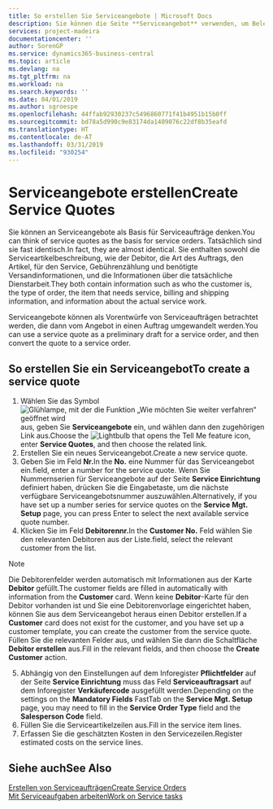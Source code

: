 ```yaml
---
title: So erstellen Sie Serviceangebote | Microsoft Docs
description: Sie können die Seite **Serviceangebot** verwenden, um Belege zu erstellen, in die Sie Informationen über den Service (Reparatur und Wartung) von Serviceartikeln auf Debitorenanfrage eingeben. Serviceangebote können als Vorentwürfe von Serviceaufträgen betrachtet werden, die dann vom Angebot in einen Auftrag umgewandelt werden.
services: project-madeira
documentationcenter: ''
author: SorenGP
ms.service: dynamics365-business-central
ms.topic: article
ms.devlang: na
ms.tgt_pltfrm: na
ms.workload: na
ms.search.keywords: ''
ms.date: 04/01/2019
ms.author: sgroespe
ms.openlocfilehash: 44ffab92930237c5496860771f41b4951b15b0ff
ms.sourcegitcommit: bd78a5d990c9e83174da1409076c22df8b35eafd
ms.translationtype: HT
ms.contentlocale: de-AT
ms.lasthandoff: 03/31/2019
ms.locfileid: "930254"
---
```

# <a name="create-service-quotes"></a><span data-ttu-id="f9c40-104">Serviceangebote erstellen</span><span class="sxs-lookup"><span data-stu-id="f9c40-104">Create Service Quotes</span></span>
<span data-ttu-id="f9c40-105">Sie können an Serviceangebote als Basis für Serviceaufträge denken.</span><span class="sxs-lookup"><span data-stu-id="f9c40-105">You can think of service quotes as the basis for service orders.</span></span> <span data-ttu-id="f9c40-106">Tatsächlich sind sie fast identisch.</span><span class="sxs-lookup"><span data-stu-id="f9c40-106">In fact, they are almost identical.</span></span> <span data-ttu-id="f9c40-107">Sie enthalten sowohl die Serviceartikelbeschreibung, wie der Debitor, die Art des Auftrags, den Artikel, für den Service, Gebührenzählung und benötigte Versandinformationen, und die Informationen über die tatsächliche Dienstarbeit.</span><span class="sxs-lookup"><span data-stu-id="f9c40-107">They both contain information such as who the customer is, the type of order, the item that needs service, billing and shipping information, and information about the actual service work.</span></span>
 
<span data-ttu-id="f9c40-108">Serviceangebote können als Vorentwürfe von Serviceaufträgen betrachtet werden, die dann vom Angebot in einen Auftrag umgewandelt werden.</span><span class="sxs-lookup"><span data-stu-id="f9c40-108">You can use a service quote as a preliminary draft for a service order, and then convert the quote to a service order.</span></span>  
  
## <a name="to-create-a-service-quote"></a><span data-ttu-id="f9c40-109">So erstellen Sie ein Serviceangebot</span><span class="sxs-lookup"><span data-stu-id="f9c40-109">To create a service quote</span></span>  
1. <span data-ttu-id="f9c40-110">Wählen Sie das Symbol ![Glühlampe, mit der die Funktion „Wie möchten Sie weiter verfahren“ geöffnet wird](media/ui-search/search_small.png "Wie möchten Sie weiter verfahren?") aus, geben Sie **Serviceangebote** ein, und wählen dann den zugehörigen Link aus.</span><span class="sxs-lookup"><span data-stu-id="f9c40-110">Choose the ![Lightbulb that opens the Tell Me feature](media/ui-search/search_small.png "Tell me what you want to do") icon, enter **Service Quotes**, and then choose the related link.</span></span>  
2. <span data-ttu-id="f9c40-111">Erstellen Sie ein neues Serviceangebot.</span><span class="sxs-lookup"><span data-stu-id="f9c40-111">Create a new service quote.</span></span>  
3. <span data-ttu-id="f9c40-112">Geben Sie im Feld **Nr.**</span><span class="sxs-lookup"><span data-stu-id="f9c40-112">In the **No.**</span></span> <span data-ttu-id="f9c40-113">eine Nummer für das Serviceangebot ein.</span><span class="sxs-lookup"><span data-stu-id="f9c40-113">field, enter a number for the service quote.</span></span> <span data-ttu-id="f9c40-114">Wenn Sie Nummernserien für Serviceangebote auf der Seite **Service Einrichtung** definiert haben, drücken Sie die Eingabetaste, um die nächste verfügbare Serviceangebotsnummer auszuwählen.</span><span class="sxs-lookup"><span data-stu-id="f9c40-114">Alternatively, if you have set up a number series for service quotes on the **Service Mgt. Setup** page, you can press Enter to select the next available service quote number.</span></span>  
4. <span data-ttu-id="f9c40-115">Klicken Sie im Feld **Debitorennr.**</span><span class="sxs-lookup"><span data-stu-id="f9c40-115">In the **Customer No.**</span></span>  <span data-ttu-id="f9c40-116">Feld wählen Sie den relevanten Debitoren aus der Liste.</span><span class="sxs-lookup"><span data-stu-id="f9c40-116">field, select the relevant customer from the list.</span></span>  

  > [!Note]  
  >  <span data-ttu-id="f9c40-117">Die Debitorenfelder werden automatisch mit Informationen aus der Karte **Debitor** gefüllt.</span><span class="sxs-lookup"><span data-stu-id="f9c40-117">The customer fields are filled in automatically with information from the **Customer** card.</span></span> <span data-ttu-id="f9c40-118">Wenn keine **Debitor**-Karte für den Debitor vorhanden ist und Sie eine Debitorenvorlage eingerichtet haben, können Sie aus dem Serviceangebot heraus einen Debitor erstellen.</span><span class="sxs-lookup"><span data-stu-id="f9c40-118">If a **Customer** card does not exist for the customer, and you have set up a customer template, you can create the customer from the service quote.</span></span> <span data-ttu-id="f9c40-119">Füllen Sie die relevanten Felder aus, und wählen Sie dann die Schaltfläche **Debitor erstellen** aus.</span><span class="sxs-lookup"><span data-stu-id="f9c40-119">Fill in the relevant fields, and then choose the **Create Customer** action.</span></span>  
  
5. <span data-ttu-id="f9c40-120">Abhängig von den Einstellungen auf dem Inforegister **Pflichtfelder** auf der Seite **Service Einrichtung** muss das Feld **Serviceauftragsart** auf dem Inforegister **Verkäufercode** ausgefüllt werden.</span><span class="sxs-lookup"><span data-stu-id="f9c40-120">Depending on the settings on the **Mandatory Fields** FastTab on the **Service Mgt. Setup** page, you may need to fill in the **Service Order Type** field and the **Salesperson Code** field.</span></span>  
6. <span data-ttu-id="f9c40-121">Füllen Sie die Serviceartikelzeilen aus.</span><span class="sxs-lookup"><span data-stu-id="f9c40-121">Fill in the service item lines.</span></span>  
7. <span data-ttu-id="f9c40-122">Erfassen Sie die geschätzten Kosten in den Servicezeilen.</span><span class="sxs-lookup"><span data-stu-id="f9c40-122">Register estimated costs on the service lines.</span></span>  
  
## <a name="see-also"></a><span data-ttu-id="f9c40-123">Siehe auch</span><span class="sxs-lookup"><span data-stu-id="f9c40-123">See Also</span></span>  
[<span data-ttu-id="f9c40-124">Erstellen von Serviceaufträgen</span><span class="sxs-lookup"><span data-stu-id="f9c40-124">Create Service Orders</span></span>](service-how-to-create-service-orders.md)  
[<span data-ttu-id="f9c40-125">Mit Serviceaufgaben arbeiten</span><span class="sxs-lookup"><span data-stu-id="f9c40-125">Work on Service tasks</span></span>](service-how-to-work-on-service-tasks.md)  

 
